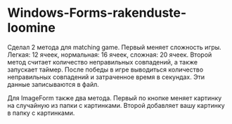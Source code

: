 # Windows-Forms-rakenduste-loomine
Сделал 2 метода для matching game. 
Первый меняет сложность игры. Легкая: 12 ячеек, нормальная: 16 ячеек, сложная: 20 ячеек.
Второй метод считает количество неправильных совпадений, а также запускает таймер. После победы в игре выводиться  количество неправильных совпадений и затраченное время в секундах. Эти данные записываются в файл.

Для ImageForm также два метода.
Первый по кнопке меняет картинку на случайную из папки с картинками. 
Второй добавляет вашу картинку в папку с картинками.
